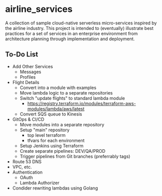 # airline_services

A collection of sample cloud-native serverless micro-services inspired by the airline industry. This project is intended to (eventually) illustrate best practices for a set of services in an enterprise environment from architecture planning through implementation and deployment.


## To-Do List
- Add Other Services
  - Messages
  - Profiles
- Flight Details
  - Convert into a module with examples
  - Move lambda logic to a separate repositories
  - Switch "update flights" to standard lambda module
    - https://registry.terraform.io/modules/terraform-aws-modules/lambda/aws/latest
  - Convert SQS queue to Kinesis
- GitOps & CI/CD
  - Move modules into a separate repository
  - Setup "main" repository
    - top level terraform
    - tfvars for each environment
  - Setup Jenkins using Terraform
  - Create separate pipelines: DEV/QA/PROD
  - Trigger pipelines from Git branches (preferrably tags)
- Route 53 DNS
- VPC, etc.
- Authentication
  - OAuth
  - Lambda Authorizer
- Condider rewriting lambdas using Golang
